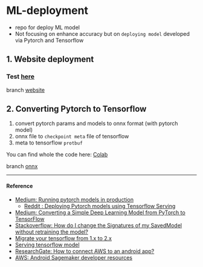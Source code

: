 # ML-deployment

- repo for deploy ML model
- Not focusing on enhance accuracy but on `deploying model` developed via Pytorch and Tensorflow

## 1. Website deployment

### Test [here](https://my-city-classifier.onrender.com/)

branch [website](https://github.com/SpellOnYou/deploy_ML_model/tree/website/)

## 2. Converting Pytorch to Tensorflow 

1. convert pytorch params and models to onnx format (with pytorch model)
2. onnx file to `checkpoint meta` file of tensorflow
3. meta to tensorflow `protbuf`

You can find whole the code here: [Colab](https://colab.research.google.com/drive/1SxlrvdVj8ozRo27dnwfAju83q5qlwZZg)

branch [onnx](https://github.com/SpellOnYou/ML-toy-project/tree/onnx/)

---

#### Reference

- [Medium: Running pytorch models in production](https://medium.com/styria-data-science-tech-blog/running-pytorch-models-in-production-fa09bebca622)
	- [Reddit : Deploying Pytorch models using Tensorflow Serving
](https://www.reddit.com/r/MachineLearning/comments/al0v4r/p_deploying_pytorch_models_using_tensorflow)
- [Medium: Converting a Simple Deep Learning Model from PyTorch to TensorFlow](https://towardsdatascience.com/converting-a-simple-deep-learning-model-from-pytorch-to-tensorflow-b6b353351f5d)
- [Stackoverflow: How do I change the Signatures of my SavedModel without retraining the model?](https://stackoverflow.com/questions/42801551/how-do-i-change-the-signatures-of-my-savedmodel-without-retraining-the-model)
- [Migrate your tensorflow from 1.x to 2.x](https://www.tensorflow.org/guide/migrate)
- [Serving tensorflow model](https://www.tensorflow.org/tfx/serving/serving_basic)
- [ResearchGate: How to connect AWS to an android app?](https://www.researchgate.net/post/How_to_connect_AWS_to_an_android_app)
- [AWS: Android Sagemaker developer resources](https://aws.amazon.com/sagemaker/developer-resources/)
